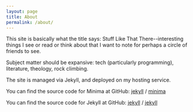 ```yaml
---
layout: page
title: About
permalink: /about/
---
```

This site is basically what the title says: Stuff Like That There--interesting things I see or read or think about that I want to note for perhaps a circle of friends to see.

Subject matter should be expansive: tech (particularly programming), literature, theology, rock climbing.

The site is managed via Jekyll, and deployed on my hosting service.  

You can find the source code for Minima at GitHub:
[jekyll][jekyll-organization] /
[minima](https://github.com/jekyll/minima)

You can find the source code for Jekyll at GitHub:
[jekyll][jekyll-organization] /
[jekyll](https://github.com/jekyll/jekyll)


[jekyll-organization]: https://github.com/jekyll
